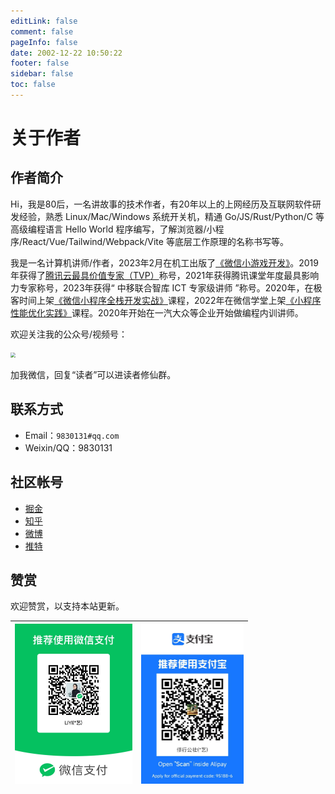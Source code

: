 ```yaml
---
editLink: false
comment: false
pageInfo: false
date: 2002-12-22 10:50:22
footer: false
sidebar: false
toc: false
---
```

# 关于作者

<script setup>
import { VPTeamMembers } from 'vitepress/theme'

const members = [
  {
    avatar: 'https://yishulun.com/avatar.png',
    name: 'LIYI',
    title: '讲故事的技术作者',
    links: [
      { icon: 'github', link: 'https://github.com/rixingyike' },
      { icon: 'twitter', link: 'https://twitter.com/coderliyi' }
    ]
  },
]
</script>

<VPTeamMembers size="small" :members="members" />

## 作者简介

Hi，我是80后，一名讲故事的技术作者，有20年以上的上网经历及互联网软件研发经验，熟悉 Linux/Mac/Windows 系统开关机，精通 Go/JS/Rust/Python/C 等高级编程语言 Hello World 程序编写，了解浏览器/小程序/React/Vue/Tailwind/Webpack/Vite 等底层工作原理的名称书写等。

我是一名计算机讲师/作者，2023年2月在机工出版了[《微信小游戏开发》](https://item.jd.com/13728755.html)。2019年获得了[腾讯云最具价值专家（TVP）](https://cloud.tencent.com/tvp/124)称号，2021年获得腾讯课堂年度最具影响力专家称号，2023年获得“ 中移联合智库 ICT 专家级讲师 ”称号。2020年，在极客时间上架[《微信小程序全栈开发实战》](http://gk.link/a/10AdC)课程，2022年在微信学堂上架[《小程序性能优化实践》](https://developers.weixin.qq.com/community/business/course/000606628dc2e86dc0ddcbb115940d)课程。2020年开始在一汽大众等企业开始做编程内训讲师。

<!-- Hi，我是一名讲故事的技术作者，著有《微信小游戏开发》等计算机图书，录过极客时间《微信小程序全栈开发实战》、微信学堂《小程序性能优化实践》等视频课程。 -->

欢迎关注我的公众号/视频号：

<img src="https://yishulun.com/yslqrcode.jpg" style="zoom: 50%;" />

加我微信，回复“读者”可以进读者修仙群。

## 联系方式

- Email：`9830131#qq.com`
- Weixin/QQ：9830131

## 社区帐号

- [掘金](https://juejin.cn/user/2400989124504286)
- [知乎](https://www.zhihu.com/people/liyi2005)
- [微博](https://weibo.com/u/2820420060)
- [推特](https://twitter.com/coderliyi)

## 赞赏

欢迎赞赏，以支持本站更新。

|   <img src="./public/wexinpaycode.jpg" alt="微信" style="zoom:25%;max-width: 800px;" />   |   <img src="./public/zhifubaopaycode.jpg" alt="支付宝" style="zoom:25%;max-width: 800px;" />   |
| ---- | ---- |

